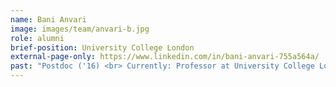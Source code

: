 ```yaml
---
name: Bani Anvari
image: images/team/anvari-b.jpg
role: alumni
brief-position: University College London
external-page-only: https://www.linkedin.com/in/bani-anvari-755a564a/
past: "Postdoc ('16) <br> Currently: Professor at University College London"
---
```


